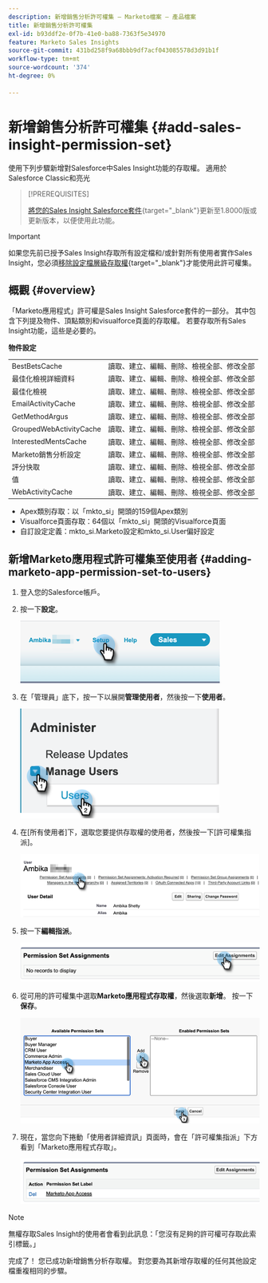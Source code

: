 ```yaml
---
description: 新增銷售分析許可權集 — Marketo檔案 — 產品檔案
title: 新增銷售分析許可權集
exl-id: b93ddf2e-0f7b-41e0-ba88-7363f5e34970
feature: Marketo Sales Insights
source-git-commit: 431bd258f9a68bbb9df7acf043085578d3d91b1f
workflow-type: tm+mt
source-wordcount: '374'
ht-degree: 0%

---
```


# 新增銷售分析許可權集 {#add-sales-insight-permission-set}

使用下列步驟新增對Salesforce中Sales Insight功能的存取權。 適用於Salesforce Classic和亮光

>[!PREREQUISITES]
>
>[將您的Sales Insight Salesforce套件](/help/marketo/product-docs/marketo-sales-insight/msi-for-salesforce/upgrading/upgrading-your-msi-package.md){target="_blank"}更新至1.8000版或更新版本，以便使用此功能。

>[!IMPORTANT]
>
>如果您先前已授予Sales Insight存取所有設定檔和/或針對所有使用者實作Sales Insight，您必須[移除設定檔層級存取權](/help/marketo/product-docs/marketo-sales-insight/msi-for-salesforce/configuration/remove-sales-insight-access.md){target="_blank"}才能使用此許可權集。

## 概觀 {#overview}

「Marketo應用程式」許可權是Sales Insight Salesforce套件的一部分。 其中包含下列提及物件、頂點類別和visualforce頁面的存取權。 若要存取所有Sales Insight功能，這些是必要的。

**物件設定**

<table> 
 <tbody> 
 <tr> 
   <td>BestBetsCache</td> 
   <td>讀取、建立、編輯、刪除、檢視全部、修改全部</td> 
  </tr> 
  <tr> 
   <td>最佳化檢視詳細資料</td> 
   <td>讀取、建立、編輯、刪除、檢視全部、修改全部</td> 
  </tr> 
  <tr> 
   <td>最佳化檢視</td> 
   <td>讀取、建立、編輯、刪除、檢視全部、修改全部</td> 
  </tr> 
  <tr> 
   <td>EmailActivityCache</td> 
   <td>讀取、建立、編輯、刪除、檢視全部、修改全部</td> 
  </tr> 
  <tr> 
   <td>GetMethodArgus</td> 
   <td>讀取、建立、編輯、刪除、檢視全部、修改全部</td> 
  </tr> 
  <tr> 
   <td>GroupedWebActivityCache</td> 
   <td>讀取、建立、編輯、刪除、檢視全部、修改全部</td> 
  </tr> 
  <tr> 
   <td>InterestedMentsCache</td> 
   <td>讀取、建立、編輯、刪除、檢視全部、修改全部</td> 
  </tr> 
  <tr> 
   <td>Marketo銷售分析設定</td> 
   <td>讀取、建立、編輯、刪除、檢視全部、修改全部</td> 
  </tr> 
  <tr> 
   <td>評分快取</td> 
   <td>讀取、建立、編輯、刪除、檢視全部、修改全部</td> 
  </tr> 
  <tr> 
   <td>值</td> 
   <td>讀取、建立、編輯、刪除、檢視全部、修改全部</td> 
  </tr> 
  <tr> 
   <td>WebActivityCache</td> 
   <td>讀取、建立、編輯、刪除、檢視全部、修改全部</td> 
  </tr> 
 </tbody> 
</table>

* Apex類別存取：以「mkto_si」開頭的159個Apex類別
* Visualforce頁面存取：64個以「mkto_si」開頭的Visualforce頁面
* 自訂設定定義：mkto_si.Marketo設定和mkto_si.User偏好設定

## 新增Marketo應用程式許可權集至使用者 {#adding-marketo-app-permission-set-to-users}

1. 登入您的Salesforce帳戶。

1. 按一下&#x200B;**設定**。

   ![](assets/add-sales-insight-permission-set-1.png)

1. 在「管理員」底下，按一下以展開&#x200B;**管理使用者**，然後按一下&#x200B;**使用者**。

   ![](assets/add-sales-insight-permission-set-2.png)

1. 在[所有使用者]下，選取您要提供存取權的使用者，然後按一下[許可權集指派] **&#x200B;**。

   ![](assets/add-sales-insight-permission-set-3.png)

1. 按一下&#x200B;**編輯指派**。

   ![](assets/add-sales-insight-permission-set-4.png)

1. 從可用的許可權集中選取&#x200B;**Marketo應用程式存取權**，然後選取&#x200B;**新增**。 按一下&#x200B;**保存**。

   ![](assets/add-sales-insight-permission-set-5.png)

1. 現在，當您向下捲動「使用者詳細資訊」頁面時，會在「許可權集指派」下方看到「Marketo應用程式存取」。

   ![](assets/add-sales-insight-permission-set-6.png)

>[!NOTE]
>
>無權存取Sales Insight的使用者會看到此訊息：「您沒有足夠的許可權可存取此索引標籤。」

完成了！ 您已成功新增銷售分析存取權。 對您要為其新增存取權的任何其他設定檔重複相同的步驟。
